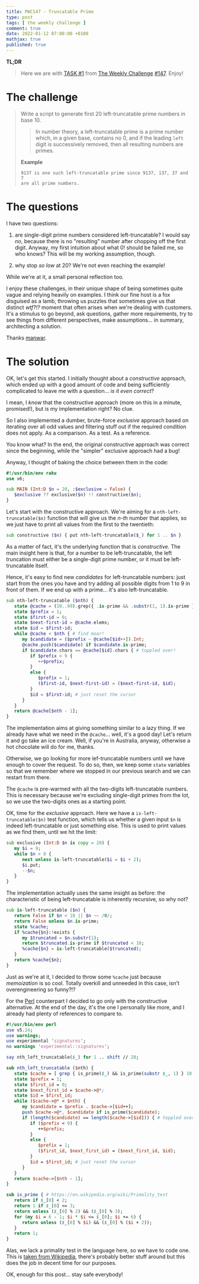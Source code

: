```yaml
---
title: PWC147 - Truncatable Prime
type: post
tags: [ the weekly challenge ]
comment: true
date: 2022-01-12 07:00:00 +0100
mathjax: true
published: true
---
```


**TL;DR**

> Here we are with [TASK #1][] from [The Weekly Challenge][]
> [#147][]. Enjoy!

# The challenge

> Write a script to generate first 20 left-truncatable prime numbers in
> base 10.
>
>> In number theory, a left-truncatable prime is a prime number which,
>> in a given base, contains no 0, and if the leading `left` digit is
>> successively removed, then all resulting numbers are primes.
>
> **Example**
>
>     9137 is one such left-truncatable prime since 9137, 137, 37 and 7
>     are all prime numbers.

# The questions

I have two questions:

1. are single-digit prime numbers considered left-truncatable? I would
   say *no*, because there is no "resulting" number after chopping off
   the first digit. Anyway, my first intuition about what $0!$ should be
   failed me, so who knows? This will be my working assumption, though.

2. why stop *so low* at 20? We're not even reaching the example!

While we're at it, a small personal reflection too.

I enjoy these challenges, in their unique shape of being sometimes quite
vague and relying heavily on examples. I think our fine host is a fox
disguised as a lamb, throwing us puzzles that sometimes give us that
distinct *wtf?!?* moment that often arises when we're dealing with
customers. It's a stimulus to go beyond, ask questions, gather more
requirements, try to see things from different perspectives, make
assumptions... in summary, architecting a solution.

Thanks [manwar][].

# The solution

OK, let's get this started. I initially thought about a *constructive*
approach, which ended up with a good amount of code and being
sufficiently complicated to leave me with a question... *is it even
correct*?

I mean, I *know* that the constructive approach (more on this in a
minute, promised!), but is my implementation right? No clue.

So I also implemented a dumber, brute-force *exclusive* approach based
on iterating over all odd values and filtering stuff out if the required
condition does not apply. As a comparison. As a test. As a reference.

You know what? In the end, the original constructive approach was
correct since the beginning, while the "simpler" exclusive approach had
a bug!

Anyway, I thought of baking the choice between them in the code:

```raku
#!/usr/bin/env raku
use v6;

sub MAIN (Int:D $n = 20, :$exclusive = False) {
   $exclusive ?? exclusive($n) !! constructive($n);
}
```

Let's start with the constructive approach. We're aiming for a
`nth-left-truncatable($n)` function that will give us the *n-th* number
that applies, so we just have to print all values from the first to the
twentieth:

```raku
sub constructive ($n) { put nth-left-truncatable($_) for 1 .. $n }
```

As a matter of fact, it's the underlying function that is
*constructive*. The main insight here is that, for a number to be
left-truncatable, the left truncation must either be a single-digit
prime number, or it must be left-truncatable itself.

Hence, it's easy to find new *candidates* for left-truncatable numbers:
just start from the ones you have and try adding all possible digits
from 1 to 9 in front of them. If we end up with a prime... it's also
left-truncatable.

```raku
sub nth-left-truncatable ($nth) {
   state @cache = (10..99).grep({ .is-prime && .substr(1, 1).is-prime });
   state $prefix = 1;
   state $first-id = 0;
   state $next-first-id = @cache.elems;
   state $id = $first-id;
   while @cache < $nth { # find moar!
      my $candidate = ($prefix ~ @cache[$id++]).Int;
      @cache.push($candidate) if $candidate.is-prime;
      if $candidate.chars == @cache[$id].chars { # toppled over!
         if $prefix < 9 {
            ++$prefix;
         }
         else {
            $prefix = 1;
            ($first-id, $next-first-id) = ($next-first-id, $id);
         }
         $id = $first-id; # just reset the cursor
      }
   }
   return @cache[$nth - 1];
}
```

The implementation aims at giving something similar to a lazy thing. If
we already have what we need in the `@cache`... well, it's a good day!
Let's return it and go take an ice cream. Well, if you're in Australia,
anyway, otherwise a hot chocolate will do for me, thanks.

Otherwise, we go looking for more lef-truncatable numbers until we have
enough to cover the request. To do so, then, we keep some `state`
variables so that we remember where we stopped in our previous search
and we can restart from there.

The `@cache` is pre-warmed with all the two-digits left-truncatable
numbers. This is necessary because we're excluding single-digit primes
from the lot, so we use the two-digits ones as a starting point.

OK, time for the *exclusive* approach. Here we have a
`is-left-truncatable($n)` test function, which tells us whether a given
input `$n` is indeed left-truncatable or just something else. This is
used to print values as we find them, until we hit the limit:

```raku
sub exclusive (Int:D $n is copy = 20) {
   my $i = 9;
   while $n > 0 {
      next unless is-left-truncatable($i = $i + 2);
      $i.put;
      --$n;
   }
}
```

The implementation actually uses the same insight as before: the
characteristic of being left-truncatable is inherently recursive, so why
not?

```raku
sub is-left-truncatable ($n) {
   return False if $n < 10 || $n ~~ /0/;
   return False unless $n.is-prime;
   state %cache;
   if %cache{$n}:!exists {
      my $truncated = $n.substr(1);
      return $truncated.is-prime if $truncated < 10;
      %cache{$n} = is-left-truncatable($truncated);
   }
   return %cache{$n};
}
```

Just as we're at it, I decided to throw some `%cache` just because
*memoization* is so cool. Totally overkill and unneeded in this case,
isn't overengineering so funny?!?

For the [Perl][] counterpart I decided to go only with the constructive
alternative. At the end of the day, it's the one I personally like more,
and I already had plenty of references to compare to.

```perl
#!/usr/bin/env perl
use v5.24;
use warnings;
use experimental 'signatures';
no warnings 'experimental::signatures';

say nth_left_truncatable($_) for 1 .. shift // 20;

sub nth_left_truncatable ($nth) {
   state $cache = [ grep { is_prime($_) && is_prime(substr $_, 1) } 10 .. 99 ];
   state $prefix = 1;
   state $first_id = 0;
   state $next_first_id = $cache->@*;
   state $id = $first_id;
   while ($cache->@* < $nth) {
      my $candidate = $prefix . $cache->[$id++];
      push $cache->@*, $candidate if is_prime($candidate);
      if (length($candidate) == length($cache->[$id])) { # toppled over!
         if ($prefix < 9) {
            ++$prefix;
         }
         else {
            $prefix = 1;
            ($first_id, $next_first_id) = ($next_first_id, $id);
         }
         $id = $first_id; # just reset the cursor
      }
   }
   return $cache->[$nth - 1];
}

sub is_prime { # https://en.wikipedia.org/wiki/Primality_test
   return if $_[0] < 2;
   return 1 if $_[0] <= 3;
   return unless ($_[0] % 2) && ($_[0] % 3);
   for (my $i = 6 - 1; $i * $i <= $_[0]; $i += 6) {
      return unless ($_[0] % $i) && ($_[0] % ($i + 2));
   }
   return 1;
}
```

Alas, we lack a primality test in the language here, so we have to code
one. This is [taken from Wikipedia][], there's probably better stuff
around but this does the job in decent time for our purposes.

OK, enough for this post... stay safe everybody!


[The Weekly Challenge]: https://theweeklychallenge.org/
[#147]: https://theweeklychallenge.org/blog/perl-weekly-challenge-147/
[TASK #1]: https://theweeklychallenge.org/blog/perl-weekly-challenge-147/#TASK1
[Perl]: https://www.perl.org/
[Raku]: https://raku.org/
[manwar]: http://www.manwar.org/
[taken from Wikipedia]: https://en.wikipedia.org/wiki/Primality_test
